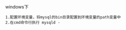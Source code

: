 windows下
```
1.配置环境变量，将mysql的bin目录配置到环境变量的path变量中
2.在cmd命令行执行 mysqld -
```
<!--stackedit_data:
eyJoaXN0b3J5IjpbMjc3NTE0MzkzXX0=
-->